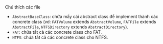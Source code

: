 Chú thích các file 
- `AbstractBaseClass`: chứa mấy cái abstract class để implement thành các concrete class (vd: `FATVolume` extends `AbstractVolume`, `FATFile` extends `AbstractFile`, `NTFSDirectory` extends `AbstractDirectory`).
- `FAT`: chứa tất cả các concrete class cho FAT. 
- `NTFS`: chứa tất cả các concrete class cho NTFS.
